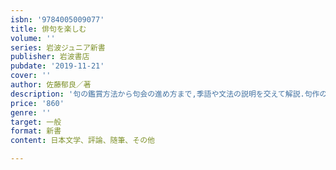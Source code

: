 ```yaml
---
isbn: '9784005009077'
title: 俳句を楽しむ
volume: ''
series: 岩波ジュニア新書
publisher: 岩波書店
pubdate: '2019-11-21'
cover: ''
author: 佐藤郁良／著
description: '句の鑑賞方法から句会の進め方まで,季語や文法の説明を交えて解説.句作の楽しさ・味わい方を伝える.'
price: '860'
genre: ''
target: 一般
format: 新書
content: 日本文学、評論、随筆、その他

---
```

